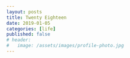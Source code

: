```yaml
---
layout: posts
title: Twenty Eighteen
date: 2019-01-05
categories: [life]
published: false
# header:
#   image: /assets/images/profile-photo.jpg
---
```


